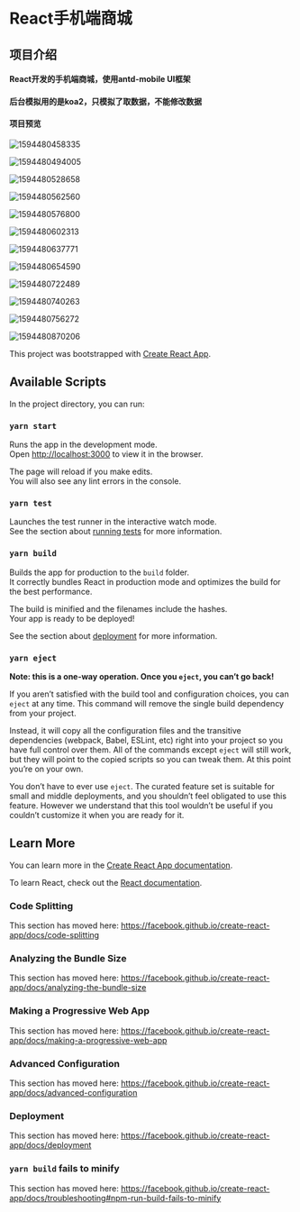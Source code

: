#  React手机端商城

##  项目介绍

#### React开发的手机端商城，使用antd-mobile UI框架

#### 后台模拟用的是koa2，只模拟了取数据，不能修改数据

####  项目预览

![1594480458335](E:\study\react\react_mall\mallmobile\assets\1594480458335.png)



![1594480494005](E:\study\react\react_mall\mallmobile\assets\1594480494005.png)



![1594480528658](E:\study\react\react_mall\mallmobile\assets\1594480528658.png)



![1594480562560](E:\study\react\react_mall\mallmobile\assets\1594480562560.png)

![1594480576800](E:\study\react\react_mall\mallmobile\assets\1594480576800.png)



![1594480602313](E:\study\react\react_mall\mallmobile\assets\1594480602313.png)

![1594480637771](E:\study\react\react_mall\mallmobile\assets\1594480637771.png)

![1594480654590](E:\study\react\react_mall\mallmobile\assets\1594480654590.png)

![1594480722489](E:\study\react\react_mall\mallmobile\assets\1594480722489.png)

![1594480740263](E:\study\react\react_mall\mallmobile\assets\1594480740263.png)

![1594480756272](E:\study\react\react_mall\mallmobile\assets\1594480756272.png)



![1594480870206](E:\study\react\react_mall\mallmobile\assets\1594480870206.png)

This project was bootstrapped with [Create React App](https://github.com/facebook/create-react-app).

## Available Scripts

In the project directory, you can run:

### `yarn start`

Runs the app in the development mode.<br />
Open [http://localhost:3000](http://localhost:3000) to view it in the browser.

The page will reload if you make edits.<br />
You will also see any lint errors in the console.

### `yarn test`

Launches the test runner in the interactive watch mode.<br />
See the section about [running tests](https://facebook.github.io/create-react-app/docs/running-tests) for more information.

### `yarn build`

Builds the app for production to the `build` folder.<br />
It correctly bundles React in production mode and optimizes the build for the best performance.

The build is minified and the filenames include the hashes.<br />
Your app is ready to be deployed!

See the section about [deployment](https://facebook.github.io/create-react-app/docs/deployment) for more information.

### `yarn eject`

**Note: this is a one-way operation. Once you `eject`, you can’t go back!**

If you aren’t satisfied with the build tool and configuration choices, you can `eject` at any time. This command will remove the single build dependency from your project.

Instead, it will copy all the configuration files and the transitive dependencies (webpack, Babel, ESLint, etc) right into your project so you have full control over them. All of the commands except `eject` will still work, but they will point to the copied scripts so you can tweak them. At this point you’re on your own.

You don’t have to ever use `eject`. The curated feature set is suitable for small and middle deployments, and you shouldn’t feel obligated to use this feature. However we understand that this tool wouldn’t be useful if you couldn’t customize it when you are ready for it.

## Learn More

You can learn more in the [Create React App documentation](https://facebook.github.io/create-react-app/docs/getting-started).

To learn React, check out the [React documentation](https://reactjs.org/).

### Code Splitting

This section has moved here: https://facebook.github.io/create-react-app/docs/code-splitting

### Analyzing the Bundle Size

This section has moved here: https://facebook.github.io/create-react-app/docs/analyzing-the-bundle-size

### Making a Progressive Web App

This section has moved here: https://facebook.github.io/create-react-app/docs/making-a-progressive-web-app

### Advanced Configuration

This section has moved here: https://facebook.github.io/create-react-app/docs/advanced-configuration

### Deployment

This section has moved here: https://facebook.github.io/create-react-app/docs/deployment

### `yarn build` fails to minify

This section has moved here: https://facebook.github.io/create-react-app/docs/troubleshooting#npm-run-build-fails-to-minify
